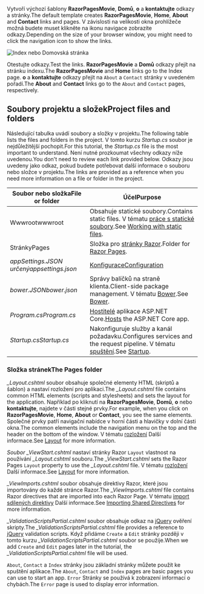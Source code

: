 <span data-ttu-id="c2ae6-101">Vytvoří výchozí šablony **RazorPagesMovie**, **Domů**, **o** a **kontaktujte** odkazy a stránky.</span><span class="sxs-lookup"><span data-stu-id="c2ae6-101">The default template creates **RazorPagesMovie**, **Home**, **About** and **Contact** links and pages.</span></span> <span data-ttu-id="c2ae6-102">V závislosti na velikosti okna prohlížeče možná budete muset klikněte na ikonu navigace zobrazíte odkazy.</span><span class="sxs-lookup"><span data-stu-id="c2ae6-102">Depending on the size of your browser window, you might need to click the navigation icon to show the links.</span></span>

![Index nebo Domovská stránka](../../tutorials/razor-pages/razor-pages-start/_static/home2.png)

<span data-ttu-id="c2ae6-104">Otestujte odkazy.</span><span class="sxs-lookup"><span data-stu-id="c2ae6-104">Test the links.</span></span> <span data-ttu-id="c2ae6-105">**RazorPagesMovie** a **Domů** odkazy přejít na stránku indexu.</span><span class="sxs-lookup"><span data-stu-id="c2ae6-105">The **RazorPagesMovie** and **Home** links go to the Index page.</span></span> <span data-ttu-id="c2ae6-106">**o** a **kontaktujte** odkazy přejít na `About` a `Contact` stránky v uvedeném pořadí.</span><span class="sxs-lookup"><span data-stu-id="c2ae6-106">The **About** and **Contact** links go to the `About` and `Contact` pages, respectively.</span></span>

## <a name="project-files-and-folders"></a><span data-ttu-id="c2ae6-107">Soubory projektu a složek</span><span class="sxs-lookup"><span data-stu-id="c2ae6-107">Project files and folders</span></span>

<span data-ttu-id="c2ae6-108">Následující tabulka uvádí soubory a složky v projektu.</span><span class="sxs-lookup"><span data-stu-id="c2ae6-108">The following table lists the files and folders in the project.</span></span> <span data-ttu-id="c2ae6-109">V tomto kurzu *Startup.cs* soubor je nejdůležitější pochopit.</span><span class="sxs-lookup"><span data-stu-id="c2ae6-109">For this tutorial, the *Startup.cs* file is the most important to understand.</span></span> <span data-ttu-id="c2ae6-110">Není nutné prozkoumat všechny odkazy níže uvedenou.</span><span class="sxs-lookup"><span data-stu-id="c2ae6-110">You don't need to review each link provided below.</span></span> <span data-ttu-id="c2ae6-111">Odkazy jsou uvedeny jako odkaz, pokud budete potřebovat další informace o souboru nebo složce v projektu.</span><span class="sxs-lookup"><span data-stu-id="c2ae6-111">The links are provided as a reference when you need more information on a file or folder in the project.</span></span>

| <span data-ttu-id="c2ae6-112">Soubor nebo složka</span><span class="sxs-lookup"><span data-stu-id="c2ae6-112">File or folder</span></span>              | <span data-ttu-id="c2ae6-113">Účel</span><span class="sxs-lookup"><span data-stu-id="c2ae6-113">Purpose</span></span> |
| ----------------- | ------------ | 
| <span data-ttu-id="c2ae6-114">Wwwroot</span><span class="sxs-lookup"><span data-stu-id="c2ae6-114">wwwroot</span></span> | <span data-ttu-id="c2ae6-115">Obsahuje statické soubory.</span><span class="sxs-lookup"><span data-stu-id="c2ae6-115">Contains static files.</span></span> <span data-ttu-id="c2ae6-116">V tématu [práce s statické soubory](xref:fundamentals/static-files).</span><span class="sxs-lookup"><span data-stu-id="c2ae6-116">See [Working with static files](xref:fundamentals/static-files).</span></span> |
| <span data-ttu-id="c2ae6-117">Stránky</span><span class="sxs-lookup"><span data-stu-id="c2ae6-117">Pages</span></span> | <span data-ttu-id="c2ae6-118">Složka pro [stránky Razor](xref:mvc/razor-pages/index).</span><span class="sxs-lookup"><span data-stu-id="c2ae6-118">Folder for [Razor Pages](xref:mvc/razor-pages/index).</span></span> | 
| <span data-ttu-id="c2ae6-119">*appSettings.JSON určený*</span><span class="sxs-lookup"><span data-stu-id="c2ae6-119">*appsettings.json*</span></span> | [<span data-ttu-id="c2ae6-120">Konfigurace</span><span class="sxs-lookup"><span data-stu-id="c2ae6-120">Configuration</span></span>](xref:fundamentals/configuration/index) |
| <span data-ttu-id="c2ae6-121">*bower.JSON*</span><span class="sxs-lookup"><span data-stu-id="c2ae6-121">*bower.json*</span></span> | <span data-ttu-id="c2ae6-122">Správy balíčků na straně klienta.</span><span class="sxs-lookup"><span data-stu-id="c2ae6-122">Client-side package management.</span></span> <span data-ttu-id="c2ae6-123">V tématu [Bower](xref:client-side/bower).</span><span class="sxs-lookup"><span data-stu-id="c2ae6-123">See [Bower](xref:client-side/bower).</span></span>|
| <span data-ttu-id="c2ae6-124">*Program.cs*</span><span class="sxs-lookup"><span data-stu-id="c2ae6-124">*Program.cs*</span></span> | <span data-ttu-id="c2ae6-125">[Hostitelé](xref:fundamentals/hosting) aplikace ASP.NET Core.</span><span class="sxs-lookup"><span data-stu-id="c2ae6-125">[Hosts](xref:fundamentals/hosting) the ASP.NET Core app.</span></span>|
| <span data-ttu-id="c2ae6-126">*Startup.cs*</span><span class="sxs-lookup"><span data-stu-id="c2ae6-126">*Startup.cs*</span></span> | <span data-ttu-id="c2ae6-127">Nakonfiguruje služby a kanál požadavku.</span><span class="sxs-lookup"><span data-stu-id="c2ae6-127">Configures services and the request pipeline.</span></span> <span data-ttu-id="c2ae6-128">V tématu [spuštění](xref:fundamentals/startup).</span><span class="sxs-lookup"><span data-stu-id="c2ae6-128">See [Startup](xref:fundamentals/startup).</span></span>|

### <a name="the-pages-folder"></a><span data-ttu-id="c2ae6-129">Složka stránek</span><span class="sxs-lookup"><span data-stu-id="c2ae6-129">The Pages folder</span></span>

<span data-ttu-id="c2ae6-130">*_Layout.cshtml* soubor obsahuje společné elementy HTML (skriptů a šablon) a nastaví rozložení pro aplikaci.</span><span class="sxs-lookup"><span data-stu-id="c2ae6-130">The *_Layout.cshtml* file contains common HTML elements (scripts and stylesheets) and sets the layout for the application.</span></span> <span data-ttu-id="c2ae6-131">Například po kliknutí na **RazorPagesMovie**, **Domů**, **o** nebo **kontaktujte**, najdete v části stejné prvky.</span><span class="sxs-lookup"><span data-stu-id="c2ae6-131">For example, when you click on **RazorPagesMovie**, **Home**, **About** or **Contact**, you see the same elements.</span></span> <span data-ttu-id="c2ae6-132">Společné prvky patří navigační nabídce v horní části a hlavičky v dolní části okna.</span><span class="sxs-lookup"><span data-stu-id="c2ae6-132">The common elements include the navigation menu on the top and the header on the bottom of the window.</span></span> <span data-ttu-id="c2ae6-133">V tématu [rozložení](xref:mvc/views/layout) Další informace.</span><span class="sxs-lookup"><span data-stu-id="c2ae6-133">See [Layout](xref:mvc/views/layout) for more information.</span></span>

<span data-ttu-id="c2ae6-134">*Soubor _ViewStart.cshtml* nastaví stránky Razor `Layout` vlastnost na používání *_Layout.cshtml* souboru.</span><span class="sxs-lookup"><span data-stu-id="c2ae6-134">The *_ViewStart.cshtml* sets the Razor Pages `Layout` property to use the *_Layout.cshtml* file.</span></span> <span data-ttu-id="c2ae6-135">V tématu [rozložení](xref:mvc/views/layout) Další informace.</span><span class="sxs-lookup"><span data-stu-id="c2ae6-135">See [Layout](xref:mvc/views/layout) for more information.</span></span>

<span data-ttu-id="c2ae6-136">*_ViewImports.cshtml* soubor obsahuje direktivy Razor, které jsou importovány do každé stránce Razor.</span><span class="sxs-lookup"><span data-stu-id="c2ae6-136">The *_ViewImports.cshtml* file contains Razor directives that are imported into each Razor Page.</span></span> <span data-ttu-id="c2ae6-137">V tématu [import sdílených direktivy](xref:mvc/views/layout#importing-shared-directives) Další informace.</span><span class="sxs-lookup"><span data-stu-id="c2ae6-137">See [Importing Shared Directives](xref:mvc/views/layout#importing-shared-directives) for more information.</span></span>

<span data-ttu-id="c2ae6-138">*_ValidationScriptsPartial.cshtml* soubor obsahuje odkaz na [jQuery](https://jquery.com/) ověření skripty.</span><span class="sxs-lookup"><span data-stu-id="c2ae6-138">The *_ValidationScriptsPartial.cshtml* file provides a reference to [jQuery](https://jquery.com/) validation scripts.</span></span> <span data-ttu-id="c2ae6-139">Když přidáme `Create` a `Edit` stránky později v tomto kurzu *_ValidationScriptsPartial.cshtml* soubor se použije.</span><span class="sxs-lookup"><span data-stu-id="c2ae6-139">When we add `Create` and `Edit` pages later in the tutorial, the *_ValidationScriptsPartial.cshtml* file will be used.</span></span>

<span data-ttu-id="c2ae6-140">`About`, `Contact` a `Index` stránky jsou základní stránky můžete použít ke spuštění aplikace.</span><span class="sxs-lookup"><span data-stu-id="c2ae6-140">The `About`, `Contact` and `Index` pages are basic pages you can use to start an app.</span></span> <span data-ttu-id="c2ae6-141">`Error` Stránky se používá k zobrazení informací o chybách.</span><span class="sxs-lookup"><span data-stu-id="c2ae6-141">The `Error` page is used to display error information.</span></span>